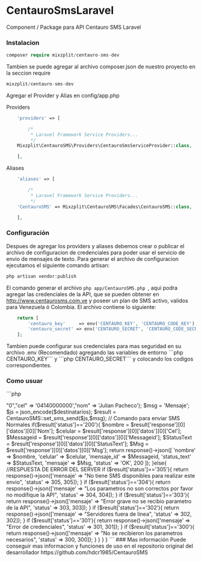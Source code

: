 # CentauroSmsLaravel
Component / Package para API Centauro SMS Laravel

### Instalacion

```php
composer require mixzplit/centauro-sms-dev
```

Tambien se puede agregar al archivo composer.json de nuestro proyecto en la seccion require

```php
mixzplit/centauro-sms-dev
```

Agregar el Provider y Alias en config/app.php

Providers
```php
    'providers' => [

        /*
         * Laravel Framework Service Providers...
         */
	Mixzplit\CentauroSMS\Providers\CentauroSmsServiceProvider::class,

    ],
```
Aliases
```php
    'aliases' => [

        /*
         * Laravel Framework Service Providers...
         */
	'CentauroSMS' => Mixzplit\CentauroSMS\Facades\CentauroSMS::class,

    ],
```

### Configuración

Despues de agregar los providers y aliases debemos crear o publicar el archivo de configuracion de credenciales para poder usar el servicio de envio de mensajes de texto. Para generar el archivo de configuracion ejecutamos el siguiente comando artisan:

```php
php artisan vendor:publish
```

El comando generar el archivo ```php app/CentauroSMS.php ```, aqui podra agregar las credenciales de la API, que se pueden obtener en http://www.centaurosms.com.ve y poseer un plan de SMS activo, validos para Venezuela ó Colombia. El archivo contiene lo siguiente:

```php
	return [
		'centauro_key'     => env('CENTAURO_KEY', 'CENTAURO_CODE_KEY'),
		'centauro_secret' => env('CENTAURO_SECRET', 'CENTAURO_CODE_SECRET')
	];
```

Tambien puede configurar sus credenciales para mas seguridad en su archivo .env (Recomendado) agregando las variables de entorno ´´´php CENTAURO_KEY´´´  y  ´´´php CENTAURO_SECRET´´´ y colocando los codigos correspondientes.

### Como usuar

´´´php

<?php

namespace App\Http\Controllers;

use Illuminate\Http\Request;

use App\Http\Requests;
use CentauroSMS;

class SmsController extends Controller
{

    public function send()
    {
        //Mensajes a un solo Destinatario
        $destinatarios = array("id" => "0","cel" => '04140000000',"nom" => 'Julian Pacheco');
        $msg = 'Mensaje';
        $js = json_encode($destinatarios);
        $result = CentauroSMS::set_sms_send($js,$msg); // Comando para enviar SMS Normales
        if($result['status']=='200'){

            $nombre = $result['response'][0]['datos'][0]['Nom'];
            $celular = $result['response'][0]['datos'][0]['Cel'];
            $Messageid = $result['response'][0]['datos'][0]['Messageid'];
            $StatusText = $result['response'][0]['datos'][0]['StatusText'];
            $Msg = $result['response'][0]['datos'][0]['Msg'];

            return response()->json([
                    'nombre' => $nombre, 
                    'celular' => $celular,
                    'mensaje_id' => $Messageid,
                    'status_text' => $StatusText,
                    'mensaje' => $Msg, 
                    'status' => 'OK', 200
                ]);
        }else{
            //RESPUESTA DE ERROR DEL SERVER
            if ($result['status']=='305'){ 
                return response()->json(['mensaje' => "No tiene SMS disponibles para realizar este envio", 'status' => 305, 305]);
            }
            if ($result['status']=='304'){ 
                return response()->json(['mensaje' => "Los parametros no son correctos por favor no modifique la API", 'status' => 304, 304]);
            }
            if ($result['status']=='303'){ 
                return response()->json(['mensaje' => "Error grave no se recibio parametro de la API", 'status' => 303, 303]);
            }
            if ($result['status']=='302'){ 
                return response()->json(['mensaje' => "Servidores fuera de linea", 'status' => 302, 302]);
            }
            if ($result['status']=='301'){ 
                return response()->json(['mensaje' => "Error de credenciales", 'status' => 301, 301]);
            }
            if ($result['status']=='300'){ 
                return response()->json(['mensaje' => "No se recibieron los parametros necesarios", 'status' => 300, 300]);
            }

        }
        
    }


}

´´´

### Mas información

Puede conseguir mas informacion y funciones de uso en el repositorio original del desarrollador https://github.com/hdcr1985/CentauroSMS
